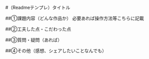 #（Readmeテンプレ）タイトル

##①課題内容（どんな作品か）
必要あれば操作方法等こちらに記載

##②工夫した点・こだわった点

##③質問・疑問（あれば）

##④その他（感想、シェアしたいことなんでも）
